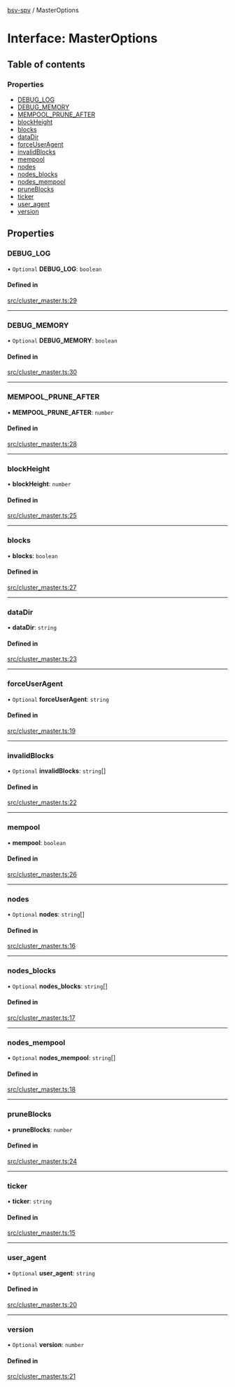 [bsv-spv](../README.md) / MasterOptions

# Interface: MasterOptions

## Table of contents

### Properties

- [DEBUG\_LOG](MasterOptions.md#debug_log)
- [DEBUG\_MEMORY](MasterOptions.md#debug_memory)
- [MEMPOOL\_PRUNE\_AFTER](MasterOptions.md#mempool_prune_after)
- [blockHeight](MasterOptions.md#blockheight)
- [blocks](MasterOptions.md#blocks)
- [dataDir](MasterOptions.md#datadir)
- [forceUserAgent](MasterOptions.md#forceuseragent)
- [invalidBlocks](MasterOptions.md#invalidblocks)
- [mempool](MasterOptions.md#mempool)
- [nodes](MasterOptions.md#nodes)
- [nodes\_blocks](MasterOptions.md#nodes_blocks)
- [nodes\_mempool](MasterOptions.md#nodes_mempool)
- [pruneBlocks](MasterOptions.md#pruneblocks)
- [ticker](MasterOptions.md#ticker)
- [user\_agent](MasterOptions.md#user_agent)
- [version](MasterOptions.md#version)

## Properties

### DEBUG\_LOG

• `Optional` **DEBUG\_LOG**: `boolean`

#### Defined in

[src/cluster_master.ts:29](https://github.com/kevinejohn/bsv-spv/blob/master/src/cluster_master.ts#L29)

___

### DEBUG\_MEMORY

• `Optional` **DEBUG\_MEMORY**: `boolean`

#### Defined in

[src/cluster_master.ts:30](https://github.com/kevinejohn/bsv-spv/blob/master/src/cluster_master.ts#L30)

___

### MEMPOOL\_PRUNE\_AFTER

• **MEMPOOL\_PRUNE\_AFTER**: `number`

#### Defined in

[src/cluster_master.ts:28](https://github.com/kevinejohn/bsv-spv/blob/master/src/cluster_master.ts#L28)

___

### blockHeight

• **blockHeight**: `number`

#### Defined in

[src/cluster_master.ts:25](https://github.com/kevinejohn/bsv-spv/blob/master/src/cluster_master.ts#L25)

___

### blocks

• **blocks**: `boolean`

#### Defined in

[src/cluster_master.ts:27](https://github.com/kevinejohn/bsv-spv/blob/master/src/cluster_master.ts#L27)

___

### dataDir

• **dataDir**: `string`

#### Defined in

[src/cluster_master.ts:23](https://github.com/kevinejohn/bsv-spv/blob/master/src/cluster_master.ts#L23)

___

### forceUserAgent

• `Optional` **forceUserAgent**: `string`

#### Defined in

[src/cluster_master.ts:19](https://github.com/kevinejohn/bsv-spv/blob/master/src/cluster_master.ts#L19)

___

### invalidBlocks

• `Optional` **invalidBlocks**: `string`[]

#### Defined in

[src/cluster_master.ts:22](https://github.com/kevinejohn/bsv-spv/blob/master/src/cluster_master.ts#L22)

___

### mempool

• **mempool**: `boolean`

#### Defined in

[src/cluster_master.ts:26](https://github.com/kevinejohn/bsv-spv/blob/master/src/cluster_master.ts#L26)

___

### nodes

• `Optional` **nodes**: `string`[]

#### Defined in

[src/cluster_master.ts:16](https://github.com/kevinejohn/bsv-spv/blob/master/src/cluster_master.ts#L16)

___

### nodes\_blocks

• `Optional` **nodes\_blocks**: `string`[]

#### Defined in

[src/cluster_master.ts:17](https://github.com/kevinejohn/bsv-spv/blob/master/src/cluster_master.ts#L17)

___

### nodes\_mempool

• `Optional` **nodes\_mempool**: `string`[]

#### Defined in

[src/cluster_master.ts:18](https://github.com/kevinejohn/bsv-spv/blob/master/src/cluster_master.ts#L18)

___

### pruneBlocks

• **pruneBlocks**: `number`

#### Defined in

[src/cluster_master.ts:24](https://github.com/kevinejohn/bsv-spv/blob/master/src/cluster_master.ts#L24)

___

### ticker

• **ticker**: `string`

#### Defined in

[src/cluster_master.ts:15](https://github.com/kevinejohn/bsv-spv/blob/master/src/cluster_master.ts#L15)

___

### user\_agent

• `Optional` **user\_agent**: `string`

#### Defined in

[src/cluster_master.ts:20](https://github.com/kevinejohn/bsv-spv/blob/master/src/cluster_master.ts#L20)

___

### version

• `Optional` **version**: `number`

#### Defined in

[src/cluster_master.ts:21](https://github.com/kevinejohn/bsv-spv/blob/master/src/cluster_master.ts#L21)
